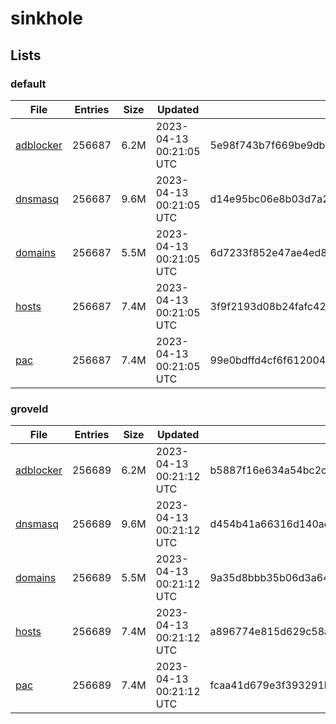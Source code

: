 # sinkhole

## Lists

### default

|File|Entries|Size|Updated|Hash|
|-|-|-|-|-|
|[adblocker](https://raw.githubusercontent.com/groveld/sinkhole/lists/default/adblocker.txt)|256687|6.2M|2023-04-13 00:21:05 UTC|5e98f743b7f669be9dbefbeaf6537958af560a22208bf508842ebb95c8493df6|
|[dnsmasq](https://raw.githubusercontent.com/groveld/sinkhole/lists/default/dnsmasq.txt)|256687|9.6M|2023-04-13 00:21:05 UTC|d14e95bc06e8b03d7a2060cbbc41f92d1f5a71c811ae1663143e3c364c44b227|
|[domains](https://raw.githubusercontent.com/groveld/sinkhole/lists/default/domains.txt)|256687|5.5M|2023-04-13 00:21:05 UTC|6d7233f852e47ae4ed8c71f3d50e0980969346acbff6e807009aa5d59e62508d|
|[hosts](https://raw.githubusercontent.com/groveld/sinkhole/lists/default/hosts.txt)|256687|7.4M|2023-04-13 00:21:05 UTC|3f9f2193d08b24fafc422db089b752d68f010fd1f6d8a3d4866537131d9127f1|
|[pac](https://raw.githubusercontent.com/groveld/sinkhole/lists/default/pac.txt)|256687|7.4M|2023-04-13 00:21:05 UTC|99e0bdffd4cf6f6120044642ee25c6ed968b5f8a7d06e0bb26172515ecb7cf66|

### groveld

|File|Entries|Size|Updated|Hash|
|-|-|-|-|-|
|[adblocker](https://raw.githubusercontent.com/groveld/sinkhole/lists/groveld/adblocker.txt)|256689|6.2M|2023-04-13 00:21:12 UTC|b5887f16e634a54bc2cf3ca0e2543190a7cbc765798857a23608cfd5bb2dd9e9|
|[dnsmasq](https://raw.githubusercontent.com/groveld/sinkhole/lists/groveld/dnsmasq.txt)|256689|9.6M|2023-04-13 00:21:12 UTC|d454b41a66316d140ae9566c5021d78bbbd5702cc3114e9707c56bd8b1198fed|
|[domains](https://raw.githubusercontent.com/groveld/sinkhole/lists/groveld/domains.txt)|256689|5.5M|2023-04-13 00:21:12 UTC|9a35d8bbb35b06d3a6437e9e5490f80b23332107d2a98a55281602efa52c069c|
|[hosts](https://raw.githubusercontent.com/groveld/sinkhole/lists/groveld/hosts.txt)|256689|7.4M|2023-04-13 00:21:12 UTC|a896774e815d629c58ad0a9e30224286b5469fc2f4a1518f3c1f59fdc576406b|
|[pac](https://raw.githubusercontent.com/groveld/sinkhole/lists/groveld/pac.txt)|256689|7.4M|2023-04-13 00:21:12 UTC|fcaa41d679e3f393291b580c906bcc6192aa6abd8f7a55c92543efe8a057c1cd|
